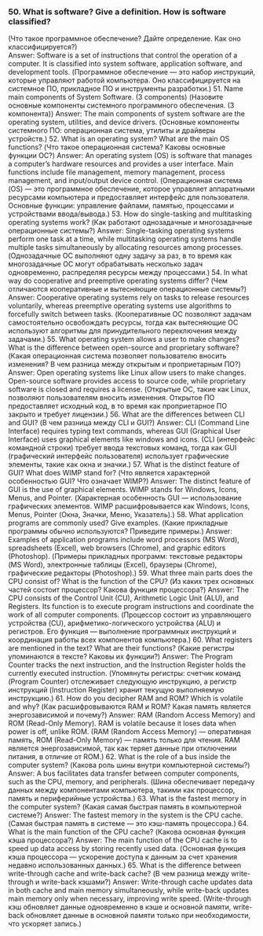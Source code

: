
### 50. What is software? Give a definition. How is software classified?<br>
(Что такое программное обеспечение? Дайте определение. Как оно классифицируется?)<br>
Answer: Software is a set of instructions that control the operation of a computer. It is classified into system software, application software, and development tools.
(Программное обеспечение — это набор инструкций, которые управляют работой компьютера. Оно классифицируется на системное ПО, прикладное ПО и инструменты разработки.)
51. Name main components of System Software. (3 components)
(Назовите основные компоненты системного программного обеспечения. (3 компонента))
Answer: The main components of system software are the operating system, utilities, and device drivers.
(Основные компоненты системного ПО: операционная система, утилиты и драйверы устройств.)
52. What is an operating system? What are the main OS functions?
(Что такое операционная система? Каковы основные функции ОС?)
Answer: An operating system (OS) is software that manages a computer’s hardware resources and provides a user interface. Main functions include file management, memory management, process management, and input/output device control.
(Операционная система (OS) — это программное обеспечение, которое управляет аппаратными ресурсами компьютера и предоставляет интерфейс для пользователя. Основные функции: управление файлами, памятью, процессами и устройствами ввода/вывода.)
53. How do single-tasking and multitasking operating systems work?
(Как работают однозадачные и многозадачные операционные системы?)
Answer: Single-tasking operating systems perform one task at a time, while multitasking operating systems handle multiple tasks simultaneously by allocating resources among processes.
(Однозадачные ОС выполняют одну задачу за раз, в то время как многозадачные ОС могут обрабатывать несколько задач одновременно, распределяя ресурсы между процессами.)
54. In what way do cooperative and preemptive operating systems differ?
(Чем отличаются кооперативные и вытесняющие операционные системы?)
Answer: Cooperative operating systems rely on tasks to release resources voluntarily, whereas preemptive operating systems use algorithms to forcefully switch between tasks.
(Кооперативные ОС позволяют задачам самостоятельно освобождать ресурсы, тогда как вытесняющие ОС используют алгоритмы для принудительного переключения между задачами.)
55. What operating system allows a user to make changes? What is the difference between open-source and proprietary software?
(Какая операционная система позволяет пользователю вносить изменения? В чем разница между открытым и проприетарным ПО?)
Answer: Open operating systems like Linux allow users to make changes. Open-source software provides access to source code, while proprietary software is closed and requires a license.
(Открытые ОС, такие как Linux, позволяют пользователям вносить изменения. Открытое ПО предоставляет исходный код, в то время как проприетарное ПО закрыто и требует лицензии.)
56. What are the differences between CLI and GUI?
(В чем разница между CLI и GUI?)
Answer: CLI (Command Line Interface) requires typing text commands, whereas GUI (Graphical User Interface) uses graphical elements like windows and icons.
(CLI (интерфейс командной строки) требует ввода текстовых команд, тогда как GUI (графический интерфейс пользователя) использует графические элементы, такие как окна и значки.)
57. What is the distinct feature of GUI? What does WIMP stand for?
(Что является характерной особенностью GUI? Что означает WIMP?)
Answer: The distinct feature of GUI is the use of graphical elements. WIMP stands for Windows, Icons, Menus, and Pointer.
(Характерная особенность GUI — использование графических элементов. WIMP расшифровывается как Windows, Icons, Menus, Pointer (Окна, Значки, Меню, Указатель).)
58. What application programs are commonly used? Give examples.
(Какие прикладные программы обычно используются? Приведите примеры.)
Answer: Examples of application programs include word processors (MS Word), spreadsheets (Excel), web browsers (Chrome), and graphic editors (Photoshop).
(Примеры прикладных программ: текстовые редакторы (MS Word), электронные таблицы (Excel), браузеры (Chrome), графические редакторы (Photoshop).)
59. What three main parts does the CPU consist of? What is the function of the CPU?
(Из каких трех основных частей состоит процессор? Какова функция процессора?)
Answer: The CPU consists of the Control Unit (CU), Arithmetic Logic Unit (ALU), and Registers. Its function is to execute program instructions and coordinate the work of all computer components.
(Процессор состоит из управляющего устройства (CU), арифметико-логического устройства (ALU) и регистров. Его функция — выполнение программных инструкций и координация работы всех компонентов компьютера.)
60. What registers are mentioned in the text? What are their functions?
(Какие регистры упоминаются в тексте? Каковы их функции?)
Answer: The Program Counter tracks the next instruction, and the Instruction Register holds the currently executed instruction.
(Упомянуты регистры: счетчик команд (Program Counter) отслеживает следующую инструкцию, а регистр инструкций (Instruction Register) хранит текущую выполняемую инструкцию.)
61. How do you decipher RAM and ROM? Which is volatile and why?
(Как расшифровываются RAM и ROM? Какая память является энергозависимой и почему?)
Answer: RAM (Random Access Memory) and ROM (Read-Only Memory). RAM is volatile because it loses data when power is off, unlike ROM.
(RAM (Random Access Memory) — оперативная память, ROM (Read-Only Memory) — память только для чтения. RAM является энергозависимой, так как теряет данные при отключении питания, в отличие от ROM.)
62. What is the role of a bus inside the computer system?
(Какова роль шины внутри компьютерной системы?)
Answer: A bus facilitates data transfer between computer components, such as the CPU, memory, and peripherals.
(Шина обеспечивает передачу данных между компонентами компьютера, такими как процессор, память и периферийные устройства.)
63. What is the fastest memory in the computer system?
(Какая самая быстрая память в компьютерной системе?)
Answer: The fastest memory in the system is the CPU cache.
(Самая быстрая память в системе — это кэш-память процессора.)
64. What is the main function of the CPU cache?
(Какова основная функция кэша процессора?)
Answer: The main function of the CPU cache is to speed up data access by storing recently used data.
(Основная функция кэша процессора — ускорение доступа к данным за счет хранения недавно использованных данных.)
65. What is the difference between write-through cache and write-back cache?
(В чем разница между write-through и write-back кэшами?)
Answer: Write-through cache updates data in both cache and main memory simultaneously, while write-back updates main memory only when necessary, improving write speed.
(Write-through кэш обновляет данные одновременно в кэше и основной памяти, write-back обновляет данные в основной памяти только при необходимости, что ускоряет запись.)
